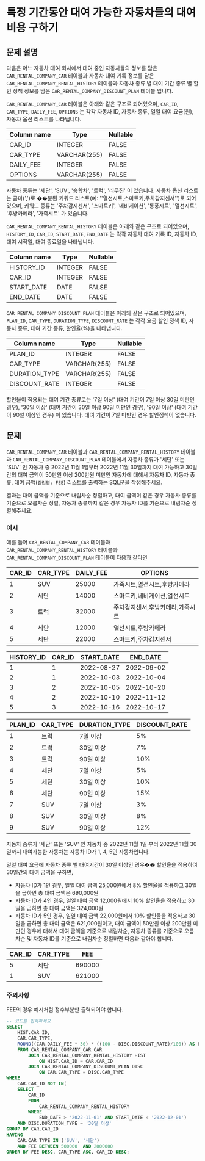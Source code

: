 # 특정 기간동안 대여 가능한 자동차들의 대여비용 구하기

## 문제 설명

다음은 어느 자동차 대여 회사에서 대여 중인 자동차들의 정보를 담은 `CAR_RENTAL_COMPANY_CAR` 테이블과 자동차 대여 기록 정보를 담은 `CAR_RENTAL_COMPANY_RENTAL_HISTORY` 테이블과 자동차 종류 별 대여 기간 종류 별 할인 정책 정보를 담은 `CAR_RENTAL_COMPANY_DISCOUNT_PLAN` 테이블 입니다.

`CAR_RENTAL_COMPANY_CAR` 테이블은 아래와 같은 구조로 되어있으며, `CAR_ID`, `CAR_TYPE`, `DAILY_FEE`, `OPTIONS` 는 각각 자동차 ID, 자동차 종류, 일일 대여 요금(원), 자동차 옵션 리스트를 나타냅니다.

| Column name | Type          | Nullable |
|-------------|---------------|----------|
| CAR_ID      | INTEGER        | FALSE   |
| CAR_TYPE    | VARCHAR(255) | FALSE   |
| DAILY_FEE   | INTEGER        | FALSE   |
| OPTIONS     | VARCHAR(255) | FALSE   |

자동차 종류는 '세단', 'SUV', '승합차', '트럭', '리무진' 이 있습니다. 자동차 옵션 리스트는 콤마(',')로 ��분된 키워드 리스트(예: ''열선시트,스마트키,주차감지센서'')로 되어있으며, 키워드 종류는 '주차감지센서', '스마트키', '네비게이션', '통풍시트', '열선시트', '후방카메라', '가죽시트' 가 있습니다.


`CAR_RENTAL_COMPANY_RENTAL_HISTORY` 테이블은 아래와 같은 구조로 되어있으며, `HISTORY_ID`, `CAR_ID`, `START_DATE`, `END_DATE` 는 각각 자동차 대여 기록 ID, 자동차 ID, 대여 시작일, 대여 종료일을 나타냅니다.

| Column name | Type          | Nullable |
|-------------|---------------|----------|
| HISTORY_ID  | INTEGER        | FALSE   |
| CAR_ID      | INTEGER        | FALSE   |
| START_DATE  | DATE            | FALSE   |
| END_DATE    | DATE            | FALSE   |


`CAR_RENTAL_COMPANY_DISCOUNT_PLAN` 테이블은 아래와 같은 구조로 되어있으며, `PLAN_ID`, `CAR_TYPE`, `DURATION_TYPE`, `DISCOUNT_RATE` 는 각각 요금 할인 정책 ID, 자동차 종류, 대여 기간 종류, 할인율(%)을 나타냅니다.

| Column name | Type          | Nullable |
|-------------|---------------|----------|
| PLAN_ID     | INTEGER        | FALSE    |
| CAR_TYPE    | VARCHAR(255) | FALSE    |
| DURATION_TYPE | VARCHAR(255) | FALSE    |
| DISCOUNT_RATE | INTEGER        | FALSE    |


할인율이 적용되는 대여 기간 종류로는 '7일 이상' (대여 기간이 7일 이상 30일 미만인 경우), '30일 이상' (대여 기간이 30일 이상 90일 미만인 경우), '90일 이상' (대여 기간이 90일 이상인 경우) 이 있습니다. 대여 기간이 7일 미만인 경우 할인정책이 없습니다.


## 문제
`CAR_RENTAL_COMPANY_CAR` 테이블과 `CAR_RENTAL_COMPANY_RENTAL_HISTORY` 테이블과 `CAR_RENTAL_COMPANY_DISCOUNT_PLAN` 테이블에서 자동차 종류가 '세단' 또는 'SUV' 인 자동차 중 2022년 11월 1일부터 2022년 11월 30일까지 대여 가능하고 30일간의 대여 금액이 50만원 이상 200만원 미만인 자동차에 대해서 자동차 ID, 자동차 종류, 대여 금액(`컬럼명: FEE`) 리스트를 출력하는 SQL문을 작성해주세요. 

결과는 대여 금액을 기준으로 내림차순 정렬하고, 대여 금액이 같은 경우 자동차 종류를 기준으로 오름차순 정렬, 자동차 종류까지 같은 경우 자동차 ID를 기준으로 내림차순 정렬해주세요.

### 예시
예를 들어 `CAR_RENTAL_COMPANY_CAR` 테이블과 `CAR_RENTAL_COMPANY_RENTAL_HISTORY` 테이블과 `CAR_RENTAL_COMPANY_DISCOUNT_PLAN` 테이블이 다음과 같다면

| CAR_ID  | CAR_TYPE | DAILY_FEE | OPTIONS  |
|---------|-----------|------------|-----------|
| 1       | SUV         | 25000      | 가죽시트,열선시트,후방카메라 |
| 2       | 세단       | 14000      | 스마트키,네비게이션,열선시트 |
| 3       | 트럭       | 32000      | 주차감지센서,후방카메라,가죽시트 |
| 4       | 세단       | 12000      | 열선시트,후방카메라 |
| 5       | 세단       | 22000      | 스마트키,주차감지센서    |

| HISTORY_ID | CAR_ID | START_DATE | END_DATE   |
|-------------|---------|-----------|------------|
| 1           | 1       | 2022-08-27 | 2022-09-02 |
| 2           | 1       | 2022-10-03 | 2022-10-04 |
| 3           | 2       | 2022-10-05 | 2022-10-20 |
| 4           | 2       | 2022-10-10 | 2022-11-12 |
| 5           | 3       | 2022-10-16 | 2022-10-17 |

| PLAN_ID | CAR_TYPE | DURATION_TYPE | DISCOUNT_RATE |
|----------|------------|----------------|----------------|
| 1        | 트럭       | 7일 이상         | 5%              |
| 2        | 트럭       | 30일 이상       | 7%              |
| 3        | 트럭        | 90일 이상       | 10%            |
| 4        | 세단       | 7일 이상         | 5%              |
| 5        | 세단        | 30일 이상       | 10%            |
| 6        | 세단        | 90일 이상       | 15%            |
| 7        | SUV        | 7일 이상         | 3%              |
| 8        | SUV         | 30일 이상       | 8%              |
| 9        | SUV         | 90일 이상       | 12%            |

자동차 종류가 '세단' 또는 'SUV' 인 자동차 중 2022년 11월 1일 부터 2022년 11월 30일까지 대여가능한 자동차는 자동차 ID가 1, 4, 5인 자동차입니다.

일일 대여 요금에 자동차 종류 별 대여기간이 30일 이상인 경우�� 할인율을 적용하여 30일간의 대여 금액을 구하면,

- 자동차 ID가 1인 경우, 일일 대여 금액 25,000원에서 8% 할인율을 적용하고 30일을 곱하면 총 대여 금액은 690,000원
- 자동차 ID가 4인 경우, 일일 대여 금액 12,000원에서 10% 할인율을 적용하고 30일을 곱하면 총 대여 금액은 324,000원
- 자동차 ID가 5인 경우, 일일 대여 금액 22,000원에서 10% 할인율을 적용하고 30일을 곱하면 총 대여 금액은 621,000원이고, 대여 금액이 50만원 이상 200만원 미만인 경우에 대해서 대여 금액을 기준으로 내림차순, 자동차 종류를 기준으로 오름차순 및 자동차 ID를 기준으로 내림차순 정렬하면 다음과 같아야 합니다.

| CAR_ID | CAR_TYPE | FEE     |
|--------|-----------|---------|
| 5      | 세단        | 690000 |
| 1      | SUV        | 621000 |

### 주의사항
FEE의 경우 예시처럼 정수부분만 출력되어야 합니다.

```SQL
-- 코드를 입력하세요
SELECT 
    HIST.CAR_ID,
    CAR.CAR_TYPE,
    ROUND((CAR.DAILY_FEE * 30) * ((100 - DISC.DISCOUNT_RATE)/100)) AS FEE
    FROM CAR_RENTAL_COMPANY_CAR CAR
        JOIN CAR_RENTAL_COMPANY_RENTAL_HISTORY HIST 
            ON HIST.CAR_ID = CAR.CAR_ID
        JOIN CAR_RENTAL_COMPANY_DISCOUNT_PLAN DISC
            ON CAR.CAR_TYPE = DISC.CAR_TYPE
WHERE 
    CAR.CAR_ID NOT IN(
    SELECT
        CAR_ID
        FROM
            CAR_RENTAL_COMPANY_RENTAL_HISTORY
        WHERE
            END_DATE > '2022-11-01' AND START_DATE < '2022-12-01')
    AND DISC.DURATION_TYPE = '30일 이상'
GROUP BY CAR.CAR_ID
HAVING 
    CAR.CAR_TYPE IN ('SUV', '세단') 
    AND FEE BETWEEN 500000  AND 2000000
ORDER BY FEE DESC, CAR_TYPE ASC, CAR_ID DESC;
```
